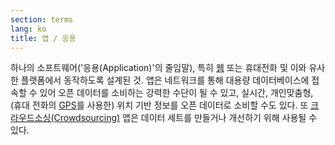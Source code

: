 ```yaml
---
section: terms
lang: ko
title: 앱 / 응용
---
```


하나의 소프트웨어('응용(Application)'의 줄임말), 특히 [웹](/glossary/ko/terms/web/) 또는 휴대전화 및 이와 유사한 플랫폼에서 동작하도록 설계된 것. 앱은 네트워크를 통해 대용량 데이터베이스에 접속할 수 있어 오픈 데이터를 소비하는 강력한 수단이 될 수 있고, 실시간, 개인맞춤형, (휴대 전화의 [GPS](/glossary/ko/terms/gps/)를 사용한) 위치 기반 정보를 오픈 데이터로 소비할 수도 있다. 또 [크라우드소싱(Crowdsourcing)](/glossary/ko/terms/crowdsourcing/) 앱은 데이터 세트를 만들거나 개선하기 위해 사용될 수 있다.
